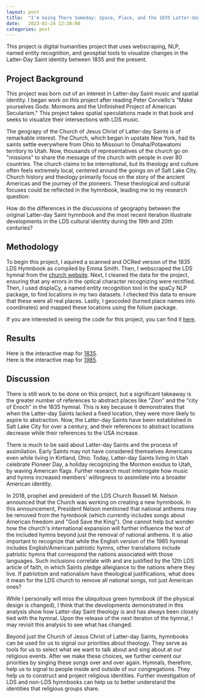 ```yaml
---
layout: post
title:  "I'm Going There Someday: Space, Place, and the 1835 Latter-day Saint Hymnbook"
date:   2023-02-24 12:30:00
categories: post
---
```


This project is digital humanities project that uses webscraping, NLP, named entity recognition, and geosptial tools to visualize changes in the Latter-Day Saint identity between 1835 and the present.  

<!--more-->

## Project Background

This project was born out of an interest in Latter-day Saint music and spatial identity. I began work on this project after reading Peter Corviello's "Make yourselves Gods: Mormons and the
Unfinished Project of American Secularism." This project takes spatial speculations made in that book and seeks to visualize their intersections with LDS music.  

The geograpy of the Church of Jesus Christ of Latter-day Saints is of remarkable interest. The Church, which began in upstate New York, had its saints settle everywhere from Ohio to Missouri 
to Omaha/Potawatomi territory to Utah. Now, thousands of representatives of the church go on "missions" to share the message of the church with people in over 80 countries. The church claims 
to be international, but its theology and culture often feels extremely local, centered around the goings on of Salt Lake City. Church history and theology primarily focus on the story of the 
ancient Americas and the journey of the pioneers. These theological and cultural focuses could be reflected in the hymnbook, leading me to my research question:

How do the differences in the discussions of geography between the original Latter-day Saint hymnbook and the most recent iteration illustrate developments in the LDS cultural 
identity during the 19th and 20th centuries? 

## Methodology

To begin this project, I aquired a scanned and OCRed version of the 1835 LDS Hymnbook as compiled by Emma Smith. Then, I webscraped the LDS hymnal from the [church website](https://www.churchofjesuschrist.org/music/library/hymns?lang=eng).
Next, I cleaned the data for the project, ensuring that any errors in the optical character recognizing were rectified.  
Then, I used displaCy, a named entity recognition tool in the spaCy NLP package, to find locations in my two datasets. I checked this data to ensure that 
these were all real places. Lastly, I geocoded (turned place names into coordinates) and mapped these locations using the folium package.  

If you are interested in seeing the code for this project, you can find it [here](https://github.com/amyeshreeve/ldshymns).

## Results

Here is the interactive map for [1835](/1835-maps.html).  
Here is the interactive map for [1985](/1985-maps.html).  

  
## Discussion

There is still work to be done on this project, but a significant takeaway is the greater number of references to abstract places like "Zion" and the "city of Enoch" in the 1835 hymnal.
This is key because it demonstrates that when the Latter-day Saints lacked a fixed location, they were more likely to aspire to abstraction. Now, the Latter-day Saints have been established in
Salt Lake City for over a century, and their references to abstract locations decrease while their references to the USA increase.  

There is much to be said about Latter-day Saints and the process of assimilation. Early Saints may not have considered themselves Americans even while living in Kirtland, Ohio. Today,
Latter-day Saints living in Utah celebrate Pioneer Day, a holiday recognizing the Mormon exodus to Utah, by waving American flags. Further research must interrogate how music and hymns 
increased members' willingness to assimilate into a broader American identity.  

In 2018, prophet and president of the LDS Church Russell M. Nelson announced that the Church was working on creating a new hymnbook. In this announcement, President Nelson mentioned that 
national anthems may be removed from the hymnbook (which currently includes songs about American freedom and "God Save the King"). One cannot help but wonder how the church's international 
expansion will further influence the text of the included hymns beyond just the removal of national anthems. It is also important to recognize that while the English version of the 1985 
hymnal includes English/American patriotic hymns, other translations include patriotic hymns that correspond the nations associated with those languages. Such inclusions correlate with and 
are justified by the 12th LDS article of faith, in which Saints pledge alleigiance to the nations where they live. If patriotism and nationalism have theological justifications, what does it 
mean for the LDS church to remove all national songs, not just American ones?

While I personally will miss the ubiquitous green hymnbook (if the physical design is changed), I think that the developments demonstrated in this analysis show 
how Latter-day Saint theology is and has always been closely tied with the hymnal. Upon the release of the next iteraton of the hymnal, I may revisit this 
analysis to see what has changed.  

Beyond just the Church of Jesus Christ of Latter-day Saints, hymnbooks can be used for us to signal our priorities about theology. They serve as tools for us to select what we want to talk 
about and sing about at our religious events. After we make these choices, we further cement our priorities by singing these songs over and over again. Hymnals, therefore, help us 
to signal to people inside and outside of our congregations. They help us to construct and project religious identities. Further investigation of LDS and non-LDS hymnbooks 
can help us to better understand the identities that religious groups share. 